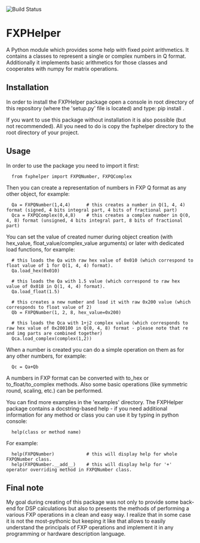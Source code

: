 ![Build Status](https://github.com/karol-sw/FXPHelper/workflows/FXPHelper/badge.svg)

# FXPHelper
A Python module which provides some help with fixed point arithmetics.
It contains a classes to represent a single or complex numbers in Q format. Additionally it implements basic arithmetics for those classes and cooperates with numpy for matrix operations.

## Installation
In order to install the FXPHelper package open a console in root directory of this repository (where the 'setup.py' file is located) and type:
  pip install .

If you want to use this package without installation it is also possible (but not recommended). All you need to do is copy the fxphelper directory to the root directory of your project.

## Usage
In order to use the package you need to import it first:
```
  from fxphelper import FXPQNumber, FXPQComplex
```

Then you can create a representation of numbers in FXP Q format as any other object, for example:
```
  Qa = FXPQNumber(1,4,4)      # this creates a number in Q(1, 4, 4) format (signed, 4 bits integral part, 4 bits of fractional part)
  Qca = FXPQComplex(0,4,8)    # this creates a complex number in Q(0, 4, 8) format (unsigned, 4 bits integral part, 8 bits of fractional part)
```

You can set the value of created numer during object creation (with hex_value, float_value/complex_value arguments) or later with dedicated load functions, for example:
```
  # this loads the Qa with raw hex value of 0x010 (which correspond to float value of 1 for Q(1, 4, 4) format).
  Qa.load_hex(0x010)

  # this loads the Qa with 1.5 value (which correspond to raw hex value of 0x018 in Q(1, 4, 4) format).
  Qa.load_float(1.5)

  # this creates a new number and load it with raw 0x200 value (which corresponds to float value of 2)
  Qb = FXPQNumber(1, 2, 8, hex_value=0x200)

  # this loads the Qca with 1+j2 complex value (which corresponds to raw hex value of 0x200100 in Q(0, 4, 8) format - please note that re and img parts are combined together)
  Qca.load_complex(complex(1,2))
```

When a number is created you can do a simple operation on them as for any other numbers, for example:
```
  Qc = Qa+Qb
```

A numbers in FXP format can be converted with to_hex or to_float/to_complex methods. Also some basic operations (like symmetric round, scaling, etc.) can be performed.

You can find more examples in the 'examples' directory.
The FXPHelper package contains a docstring-based help - if you need additional information for any method or class you can use it by typing in python console:
```
  help(class or method name)
```
For example:
```
  help(FXPQNumber)            # this will display help for whole FXPQNumber class.
  help(FXPQNumber.__add__)    # this will display help for '+' operator overriding method in FXPQNumber class.
```

## Final note
My goal during creating of this package was not only to provide some back-end for DSP calculations but also to presents the methods of performing a various FXP operations in a clean and easy way.
I realize that in some case it is not the most-pythonic but keeping it like that allows to easily understand the principals of FXP operations and implement it in any programming or hardware description language.

